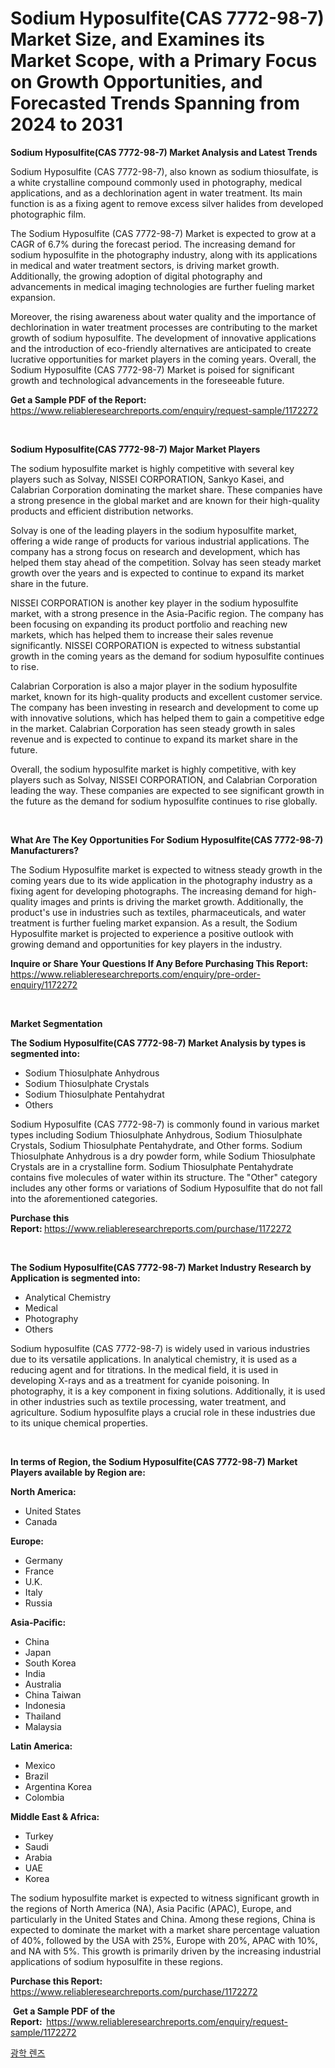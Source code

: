 <p><h1>Sodium Hyposulfite(CAS 7772-98-7) Market Size, and Examines its Market Scope, with a Primary Focus on Growth Opportunities, and Forecasted Trends Spanning from 2024 to 2031</h1></p><p><strong>Sodium Hyposulfite(CAS 7772-98-7) Market Analysis and Latest Trends</strong></p>
<p><p>Sodium Hyposulfite (CAS 7772-98-7), also known as sodium thiosulfate, is a white crystalline compound commonly used in photography, medical applications, and as a dechlorination agent in water treatment. Its main function is as a fixing agent to remove excess silver halides from developed photographic film.</p><p>The Sodium Hyposulfite (CAS 7772-98-7) Market is expected to grow at a CAGR of 6.7% during the forecast period. The increasing demand for sodium hyposulfite in the photography industry, along with its applications in medical and water treatment sectors, is driving market growth. Additionally, the growing adoption of digital photography and advancements in medical imaging technologies are further fueling market expansion.</p><p>Moreover, the rising awareness about water quality and the importance of dechlorination in water treatment processes are contributing to the market growth of sodium hyposulfite. The development of innovative applications and the introduction of eco-friendly alternatives are anticipated to create lucrative opportunities for market players in the coming years. Overall, the Sodium Hyposulfite (CAS 7772-98-7) Market is poised for significant growth and technological advancements in the foreseeable future.</p></p>
<p><strong>Get a Sample PDF of the Report:&nbsp;</strong> <a href="https://www.reliableresearchreports.com/enquiry/request-sample/1172272">https://www.reliableresearchreports.com/enquiry/request-sample/1172272</a></p>
<p>&nbsp;</p>
<p><strong>Sodium Hyposulfite(CAS 7772-98-7) Major Market Players</strong></p>
<p><p>The sodium hyposulfite market is highly competitive with several key players such as Solvay, NISSEI CORPORATION, Sankyo Kasei, and Calabrian Corporation dominating the market share. These companies have a strong presence in the global market and are known for their high-quality products and efficient distribution networks.</p><p>Solvay is one of the leading players in the sodium hyposulfite market, offering a wide range of products for various industrial applications. The company has a strong focus on research and development, which has helped them stay ahead of the competition. Solvay has seen steady market growth over the years and is expected to continue to expand its market share in the future.</p><p>NISSEI CORPORATION is another key player in the sodium hyposulfite market, with a strong presence in the Asia-Pacific region. The company has been focusing on expanding its product portfolio and reaching new markets, which has helped them to increase their sales revenue significantly. NISSEI CORPORATION is expected to witness substantial growth in the coming years as the demand for sodium hyposulfite continues to rise.</p><p>Calabrian Corporation is also a major player in the sodium hyposulfite market, known for its high-quality products and excellent customer service. The company has been investing in research and development to come up with innovative solutions, which has helped them to gain a competitive edge in the market. Calabrian Corporation has seen steady growth in sales revenue and is expected to continue to expand its market share in the future.</p><p>Overall, the sodium hyposulfite market is highly competitive, with key players such as Solvay, NISSEI CORPORATION, and Calabrian Corporation leading the way. These companies are expected to see significant growth in the future as the demand for sodium hyposulfite continues to rise globally.</p></p>
<p>&nbsp;</p>
<p><strong>What Are The Key Opportunities For Sodium Hyposulfite(CAS 7772-98-7) Manufacturers?</strong></p>
<p><p>The Sodium Hyposulfite market is expected to witness steady growth in the coming years due to its wide application in the photography industry as a fixing agent for developing photographs. The increasing demand for high-quality images and prints is driving the market growth. Additionally, the product's use in industries such as textiles, pharmaceuticals, and water treatment is further fueling market expansion. As a result, the Sodium Hyposulfite market is projected to experience a positive outlook with growing demand and opportunities for key players in the industry.</p></p>
<p><strong>Inquire or Share Your Questions If Any Before Purchasing This Report:</strong> <a href="https://www.reliableresearchreports.com/enquiry/pre-order-enquiry/1172272">https://www.reliableresearchreports.com/enquiry/pre-order-enquiry/1172272</a></p>
<p>&nbsp;</p>
<p><strong>Market Segmentation</strong></p>
<p><strong>The Sodium Hyposulfite(CAS 7772-98-7) Market Analysis by types is segmented into:</strong></p>
<p><ul><li>Sodium Thiosulphate Anhydrous</li><li>Sodium Thiosulphate Crystals</li><li>Sodium Thiosulphate Pentahydrat</li><li>Others</li></ul></p>
<p><p>Sodium Hyposulfite (CAS 7772-98-7) is commonly found in various market types including Sodium Thiosulphate Anhydrous, Sodium Thiosulphate Crystals, Sodium Thiosulphate Pentahydrate, and Other forms. Sodium Thiosulphate Anhydrous is a dry powder form, while Sodium Thiosulphate Crystals are in a crystalline form. Sodium Thiosulphate Pentahydrate contains five molecules of water within its structure. The "Other" category includes any other forms or variations of Sodium Hyposulfite that do not fall into the aforementioned categories.</p></p>
<p><strong>Purchase this Report:&nbsp;</strong><a href="https://www.reliableresearchreports.com/purchase/1172272">https://www.reliableresearchreports.com/purchase/1172272</a></p>
<p>&nbsp;</p>
<p><strong>The Sodium Hyposulfite(CAS 7772-98-7) Market Industry Research by Application is segmented into:</strong></p>
<p><ul><li>Analytical Chemistry</li><li>Medical</li><li>Photography</li><li>Others</li></ul></p>
<p><p>Sodium hyposulfite (CAS 7772-98-7) is widely used in various industries due to its versatile applications. In analytical chemistry, it is used as a reducing agent and for titrations. In the medical field, it is used in developing X-rays and as a treatment for cyanide poisoning. In photography, it is a key component in fixing solutions. Additionally, it is used in other industries such as textile processing, water treatment, and agriculture. Sodium hyposulfite plays a crucial role in these industries due to its unique chemical properties.</p></p>
<p>&nbsp;</p>
<p><strong>In terms of Region, the Sodium Hyposulfite(CAS 7772-98-7) Market Players available by Region are:</strong></p>
<p>
    <p> <strong> North America: </strong>
        <ul>
            <li>United States</li>
            <li>Canada</li>
        </ul>
        </p> 
    <p> <strong> Europe: </strong>
        <ul>
            <li>Germany</li>
            <li>France</li>
            <li>U.K.</li>
            <li>Italy</li>
            <li>Russia</li>
        </ul>
        </p> 
    <p> <strong> Asia-Pacific: </strong>
        <ul>
            <li>China</li>
            <li>Japan</li>
            <li>South Korea</li>
            <li>India</li>
            <li>Australia</li>
            <li>China Taiwan</li>
            <li>Indonesia</li>
            <li>Thailand</li>
            <li>Malaysia</li>
        </ul>
        </p> 
    <p> <strong> Latin America: </strong>
        <ul>
            <li>Mexico</li>
            <li>Brazil</li>
            <li>Argentina Korea</li>
            <li>Colombia</li>
        </ul>
        </p> 
    <p> <strong> Middle East & Africa: </strong>
        <ul>
            <li>Turkey</li>
            <li>Saudi</li>
            <li>Arabia</li>
            <li>UAE</li>
            <li>Korea</li>
        </ul>
    </p>
    </p>
<p><p>The sodium hyposulfite market is expected to witness significant growth in the regions of North America (NA), Asia Pacific (APAC), Europe, and particularly in the United States and China. Among these regions, China is expected to dominate the market with a market share percentage valuation of 40%, followed by the USA with 25%, Europe with 20%, APAC with 10%, and NA with 5%. This growth is primarily driven by the increasing industrial applications of sodium hyposulfite in these regions.</p></p>
<p><strong>Purchase this Report: </strong><a href="https://www.reliableresearchreports.com/purchase/1172272">https://www.reliableresearchreports.com/purchase/1172272</a></p>
<p>&nbsp;<strong>Get a Sample PDF of the Report:&nbsp;&nbsp;</strong><a href="https://www.reliableresearchreports.com/enquiry/request-sample/1172272">https://www.reliableresearchreports.com/enquiry/request-sample/1172272</a></p>
<p><strong></strong></p>
<p><p><a href="https://github.com/idcefvhkdut6/Market-Research-Report-List-1/blob/main/2012571288.md">광학 렌즈</a></p></p>